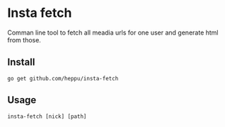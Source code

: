 # Insta fetch

Comman line tool to fetch all meadia urls for one user and generate html from those.

## Install
```
go get github.com/heppu/insta-fetch
```

## Usage
```
insta-fetch [nick] [path]
```